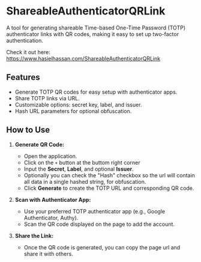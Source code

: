 # ShareableAuthenticatorQRLink

A tool for generating shareable Time-based One-Time Password (TOTP) authenticator links with QR codes, making it easy to set up two-factor authentication.

Check it out here: https://www.hasielhassan.com/ShareableAuthenticatorQRLink

## Features

- Generate TOTP QR codes for easy setup with authenticator apps.
- Share TOTP links via URL.
- Customizable options: secret key, label, and issuer.
- Hash URL parameters for optional obfuscation.

## How to Use

1. **Generate QR Code:**
   - Open the application.
   - Click on the `+` button at the buttom right corner
   - Input the **Secret**, **Label**, and optional **Issuer**.
   - Optionally you can check the "Hash" checkbox so the url will contain all data in a single hashed string, for obfuscation.
   - Click **Generate** to create the TOTP URL and corresponding QR code.
   
2. **Scan with Authenticator App:**
   - Use your preferred TOTP authenticator app (e.g., Google Authenticator, Authy).
   - Scan the QR code displayed on the page to add the account.

3. **Share the Link:**
   - Once the QR code is generated, you can copy the page url and share it with others.
